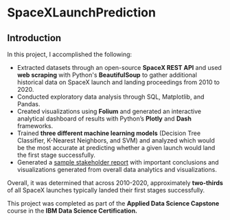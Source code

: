# SpaceXLaunchPrediction
## Introduction
In this project, I accomplished the following:
- Extracted datasets through an open-source **SpaceX REST API** and used **web scraping** with Python's **BeautifulSoup** to gather additional historical data on SpaceX launch and landing proceedings from 2010 to 2020.
- Conducted exploratory data analysis through SQL, Matplotlib, and Pandas.
- Created visualizations using **Folium** and generated an interactive analytical dashboard of results with Python’s **Plotly** and **Dash** frameworks.
- Trained **three different machine learning models** (Decision Tree Classifier, K-Nearest Neighbors, and SVM) and analyzed which would be the most accurate at predicting whether a given launch would land the first stage successfully.
- Generated a [sample stakeholder report](https://drive.google.com/file/d/1mKddFqZFriQnDtG0Hwblvcj-6O_pqPzG/view?usp=sharing) with important conclusions and visualizations generated from overall data analytics and visualizations.

Overall, it was determined that across 2010-2020, approximately **two-thirds** of all SpaceX launches typically landed their first stages successfully.

This project was completed as part of the **Applied Data Science Capstone** course in the **IBM Data Science Certification.**